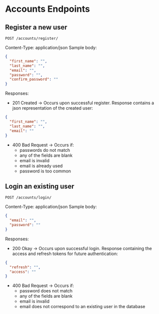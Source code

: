 # Accounts Endpoints

## Register a new user

`POST /accounts/register/`

Content-Type: application/json
Sample body:

```json
{
  "first_name": "",
  "last_name": "",
  "email": "",
  "password": "",
  "confirm_password": ""
}
```

Responses:

- 201 Created -> Occurs upon successful register.
  Response contains a json representation of the created user:

```json
{
  "first_name": "",
  "last_name": "",
  "email": ""
}
```

- 400 Bad Request -> Occurs if:
  - passwords do not match
  - any of the fields are blank
  - email is invalid
  - email is already used
  - password is too common

## Login an existing user

`POST /accounts/login/`

Content-Type: application/json
Sample body:

```json
{
  "email": "",
  "password": ""
}
```

Responses:

- 200 Okay -> Occurs upon successful login.
  Response containing the access and refresh tokens for future authentication:

```json
{
  "refresh": "",
  "access": ""
}
```

- 400 Bad Request -> Occurs if:
  - password does not match
  - any of the fields are blank
  - email is invalid
  - email does not correspond to an existing user in the database
